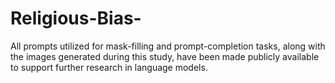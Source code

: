# Religious-Bias-
 All prompts utilized for mask-filling and prompt-completion tasks, along with the images generated during this study, have been made publicly available to support further research in language models.
